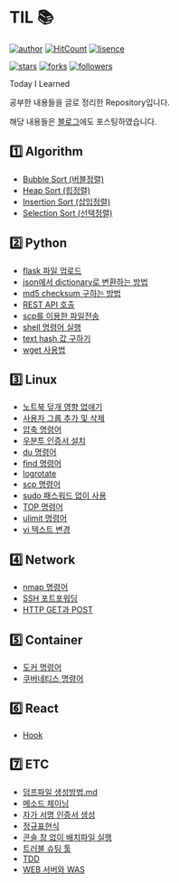 # TIL 📚

[![author](https://img.shields.io/badge/Author-minyong--jeong-blue?style=flat-square)](https://github.com/minyong-jeong)
[![HitCount](http://hits.dwyl.com/minyong-jeong/TIL.svg)](http://hits.dwyl.com/minyong-jeong/TIL)
[![lisence](https://img.shields.io/github/license/minyong-jeong/TIL?style=flat-square)](https://github.com/minyong-jeong/TIL/blob/master/LICENSE)

[![stars](https://img.shields.io/github/stars/minyong-jeong/TIL?style=flat-square&label=Star)](https://github.com/minyong-jeong/TIL/stargazers)
[![forks](https://img.shields.io/github/forks/minyong-jeong/TIL?style=flat-square&label=Fork)](https://github.com/minyong-jeong/TIL/network/members)
[![followers](https://img.shields.io/github/followers/minyong-jeong?style=flat-square&label=Follow)](https://github.com/minyong-jeong?tab=followers)

Today I Learned

공부한 내용들을 글로 정리한 Repository입니다.

해당 내용들은 [블로그](https://my-devblog.tistory.com)에도 포스팅하였습니다.

## 1️⃣ Algorithm

- [Bubble Sort (버블정렬)](./algorithm/sort/bubble_sort.md)
- [Heap Sort (힙정렬)](./algorithm/sort/heap_sort.md)
- [Insertion Sort (삽입정렬)](./algorithm/sort/insertion_sort.md)
- [Selection Sort (선택정렬)](./algorithm/sort/selection_sort.md)

## 2️⃣ Python

- [flask 파일 업로드](./python/flask_파일_업로드.md)
- [json에서 dictionary로 변환하는 방법](./python/json에서_dictionary로_변환하는_방법.md)
- [md5 checksum 구하는 방법](./python/md5_checksum_구하는_방법.md)
- [REST API 호출](./python/REST_API_호출.md)
- [scp를 이용한 파일전송](./python/scp를_이용한_파일전송.md)
- [shell 명령어 실행](./python/shell_명령어_실행.md)
- [text hash 값 구하기](./python/text_hash_값_구하기.md)
- [wget 사용법](./python/wget_사용법.md)

## 3️⃣ Linux

- [노트북 덮개 영향 없애기](./linux/리눅스_노트북_덮개_영향_없애기.md)
- [사용자 그룹 추가 및 삭제](./linux/사용자_그룹_추가_및_삭제.md)
- [압축 명령어](./linux/압축_명령어.md)
- [우분투 인증서 설치](./linux/우분투_인증서_설치.md)
- [du 명령어](./linux/du_명령어.md)
- [find 명령어](./linux/find_명령어.md)
- [logrotate](./linux/logrotate.md)
- [scp 명령어](./linux/scp_명령어.md)
- [sudo 패스워드 없이 사용](./linux/sudo_패스워드_없이_사용.md)
- [TOP 명령어](./linux/TOP_명령어.md)
- [ulimit 명령어](./linux/ulimit_명령어.md)
- [vi 텍스트 변경](./linux/vi_텍스트_변경.md)

## 4️⃣ Network

- [nmap 명령어](./network/nmap_명령어.md)
- [SSH 포트포워딩](./network/SSH_포트포워딩.md)
- [HTTP GET과 POST](./network/HTTP_GET과_POST.md)

## 5️⃣ Container

- [도커 명령어](./container/도커_명령어.md)
- [쿠버네티스 명령어](./container/쿠버네티스_명령어.md)

## 6️⃣ React

- [Hook](./react/Hook.md)

## 7️⃣ ETC

- [덤프파일 생성방법.md](./etc/덤프파일_생성방법.md)
- [메소드 체이닝](./etc/메소드_체이닝.md)
- [자가 서명 인증서 생성](./etc/자가_서명_인증서_생성.md)
- [정규표현식](./etc/정규표현식.md)
- [콘솔 창 없이 배치파일 실행](./etc/콘솔_창_없이_배치파일_실행.md)
- [트러블 슈팅 툴](./etc/트러블_슈팅_툴.md)
- [TDD](./etc/TDD.md)
- [WEB 서버와 WAS](./etc/WEB_서버와_WAS.md)
